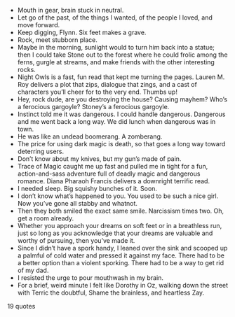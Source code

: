  - Mouth in gear, brain stuck in neutral.
 - Let go of the past, of the things I wanted, of the people I loved, and move forward.
 - Keep digging, Flynn. Six feet makes a grave.
 - Rock, meet stubborn place.
 - Maybe in the morning, sunlight would to turn him back into a statue; then I could take Stone out to the forest where he could frolic among the ferns, gurgle at streams, and make friends with the other interesting rocks.
 - Night Owls is a fast, fun read that kept me turning the pages. Lauren M. Roy delivers a plot that zips, dialogue that zings, and a cast of characters you’ll cheer for to the very end. Thumbs up!
 - Hey, rock dude, are you destroying the house? Causing mayhem? Who’s a ferocious gargoyle? Stoney’s a ferocious gargoyle.
 - Instinct told me it was dangerous. I could handle dangerous. Dangerous and me went back a long way. We did lunch when dangerous was in town.
 - He was like an undead boomerang. A zomberang.
 - The price for using dark magic is death, so that goes a long way toward deterring users.
 - Don’t know about my knives, but my gun’s made of pain.
 - Trace of Magic caught me up fast and pulled me in tight for a fun, action-and-sass adventure full of deadly magic and dangerous romance. Diana Pharaoh Francis delivers a downright terrific read.
 - I needed sleep. Big squishy bunches of it. Soon.
 - I don’t know what’s happened to you. You used to be such a nice girl. Now you’ve gone all stabby and whatnot.
 - Then they both smiled the exact same smile. Narcissism times two. Oh, get a room already.
 - Whether you approach your dreams on soft feet or in a breathless run, just so long as you acknowledge that your dreams are valuable and worthy of pursuing, then you’ve made it.
 - Since I didn’t have a spork handy, I leaned over the sink and scooped up a palmful of cold water and pressed it against my face. There had to be a better option than a violent sporking. There had to be a way to get rid of my dad.
 - I resisted the urge to pour mouthwash in my brain.
 - For a brief, weird minute I felt like Dorothy in Oz, walking down the street with Terric the doubtful, Shame the brainless, and heartless Zay.

19 quotes